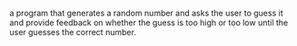 a program that generates a random number and asks the
user to guess it and provide feedback on whether the guess is too
high or too low until the user guesses the correct number.
